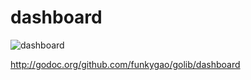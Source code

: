 dashboard
=========

![dashboard](https://github.com/funkygao/golib/blob/master/dashboard/example/dashboard.png)

http://godoc.org/github.com/funkygao/golib/dashboard
